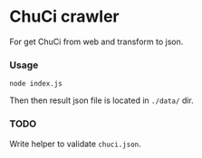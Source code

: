 # ChuCi crawler

For get ChuCi from web and transform to json.

### Usage

```shell
node index.js
```

Then then result json file is located in `./data/` dir.

### TODO

Write helper to validate `chuci.json`.
